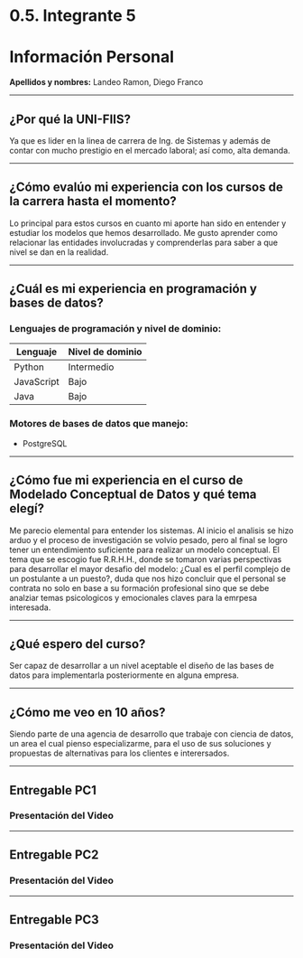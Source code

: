 # 0.5. Integrante 5

# Información Personal

**Apellidos y nombres:** Landeo Ramon, Diego Franco

---

## ¿Por qué la UNI-FIIS?

Ya que es lider en la linea de carrera de Ing. de Sistemas y además de contar con mucho prestigio en el mercado laboral; así como, alta demanda.

---

## ¿Cómo evalúo mi experiencia con los cursos de la carrera hasta el momento?

Lo principal para estos cursos en cuanto mi aporte han sido en entender y estudiar los modelos que hemos desarrollado. Me gusto aprender como relacionar las entidades involucradas y comprenderlas para saber a que nivel se dan en la realidad.

---

## ¿Cuál es mi experiencia en programación y bases de datos?

### Lenguajes de programación y nivel de dominio:

| Lenguaje   | Nivel de dominio |
|------------|------------------|
| Python     | Intermedio       |
| JavaScript | Bajo             |
| Java       | Bajo             |

### Motores de bases de datos que manejo:
- PostgreSQL

---

## ¿Cómo fue mi experiencia en el curso de Modelado Conceptual de Datos y qué tema elegí?

Me parecio elemental para entender los sistemas. Al inicio el analisis se hizo arduo y el proceso de investigación se volvio pesado, pero al final se logro tener un entendimiento suficiente para realizar un modelo conceptual. El tema que se escogio fue R.R.H.H., donde se tomaron varias perspectivas para desarrollar el mayor desafio del modelo: ¿Cual es el perfil complejo de un postulante a un puesto?, duda que nos hizo concluir que el personal se contrata no solo en base a su formación profesional sino que se debe analziar temas psicologicos y emocionales claves para la emrpesa interesada.

---

## ¿Qué espero del curso?
Ser capaz de desarrollar a un nivel aceptable el diseño de las bases de datos para implementarla posteriormente en alguna empresa. 

---

## ¿Cómo me veo en 10 años?

Siendo parte de una agencia de desarrollo que trabaje con ciencia de datos, un area el cual pienso especializarme, para el uso de sus soluciones y propuestas de alternativas para los clientes e interersados.

---

## Entregable PC1  
### Presentación del Video

---

## Entregable PC2  
### Presentación del Video

---

## Entregable PC3  
### Presentación del Video